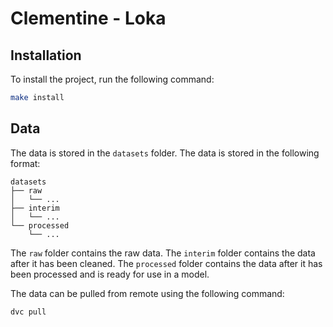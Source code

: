 # Clementine - Loka


## Installation

To install the project, run the following command:

```bash
make install
```

## Data

The data is stored in the `datasets` folder. The data is stored in the following format:

```
datasets
├── raw
│   └── ...
├── interim
│   └── ...
└── processed
    └── ...
```

The `raw` folder contains the raw data. The `interim` folder contains the data after it has been cleaned. The `processed` folder contains the data after it has been processed and is ready for use in a model.

The data can be pulled from remote using the following command:

```bash
dvc pull
```
